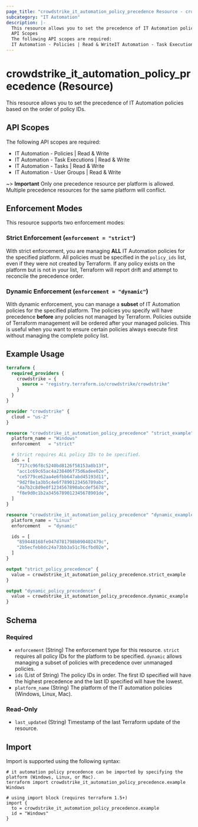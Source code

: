 ```yaml
---
page_title: "crowdstrike_it_automation_policy_precedence Resource - crowdstrike"
subcategory: "IT Automation"
description: |-
  This resource allows you to set the precedence of IT Automation policies based on the order of policy IDs.
  API Scopes
  The following API scopes are required:
  IT Automation - Policies | Read & WriteIT Automation - Task Executions | Read & WriteIT Automation - Tasks | Read & WriteIT Automation - User Groups | Read & Write
---
```


# crowdstrike_it_automation_policy_precedence (Resource)

This resource allows you to set the precedence of IT Automation policies based on the order of policy IDs.

## API Scopes

The following API scopes are required:

- IT Automation - Policies | Read & Write
- IT Automation - Task Executions | Read & Write
- IT Automation - Tasks | Read & Write
- IT Automation - User Groups | Read & Write


~> **Important** Only one precedence resource per platform is allowed. Multiple precedence resources for the same platform will conflict.

## Enforcement Modes

This resource supports two enforcement modes:

### Strict Enforcement (`enforcement = "strict"`)

With strict enforcement, you are managing **ALL** IT Automation policies for the specified platform. All policies must be specified in the `policy_ids` list, even if they were not created by Terraform. If any policy exists on the platform but is not in your list, Terraform will report drift and attempt to reconcile the precedence order.

### Dynamic Enforcement (`enforcement = "dynamic"`)

With dynamic enforcement, you can manage a **subset** of IT Automation policies for the specified platform. The policies you specify will have precedence **before** any policies not managed by Terraform. Policies outside of Terraform management will be ordered after your managed policies. This is useful when you want to ensure certain policies always execute first without managing the complete policy list.

## Example Usage

```terraform
terraform {
  required_providers {
    crowdstrike = {
      source = "registry.terraform.io/crowdstrike/crowdstrike"
    }
  }
}

provider "crowdstrike" {
  cloud = "us-2"
}

resource "crowdstrike_it_automation_policy_precedence" "strict_example" {
  platform_name = "Windows"
  enforcement   = "strict"

  # Strict requires ALL policy IDs to be specified.
  ids = [
    "717cc96f8c5240bd8126f58153a8b13f",
    "acc1c69c65ac4a238406f75d6adee02e",
    "ce5779ce62aa4e6fbb647abd45193d11",
    "9d2f8e1a3b5c4e6f7890123456789abc",
    "4a7b2c8d9e0f1234567890abcdef5678",
    "f8e9d0c1b2a3456789012345678901de",
  ]
}

resource "crowdstrike_it_automation_policy_precedence" "dynamic_example" {
  platform_name = "Linux"
  enforcement   = "dynamic"

  ids = [
    "859448168fe947d781798b090402479c",
    "2b5ecfeb8dc24a73bb3a51c76cfbd02e",
  ]
}

output "strict_policy_precedence" {
  value = crowdstrike_it_automation_policy_precedence.strict_example
}

output "dynamic_policy_precedence" {
  value = crowdstrike_it_automation_policy_precedence.dynamic_example
}
```

<!-- schema generated by tfplugindocs -->
## Schema

### Required

- `enforcement` (String) The enforcement type for this resource. `strict` requires all policy IDs for the platform to be specified. `dynamic` allows managing a subset of policies with precedence over unmanaged policies.
- `ids` (List of String) The policy IDs in order. The first ID specified will have the highest precedence and the last ID specified will have the lowest.
- `platform_name` (String) The platform of the IT automation policies (Windows, Linux, Mac).

### Read-Only

- `last_updated` (String) Timestamp of the last Terraform update of the resource.

## Import

Import is supported using the following syntax:

```shell
# it automation policy precedence can be imported by specifying the platform (Windows, Linux, or Mac).
terraform import crowdstrike_it_automation_policy_precedence.example Windows

# using import block (requires terraform 1.5+)
import {
  to = crowdstrike_it_automation_policy_precedence.example
  id = "Windows"
}
```
